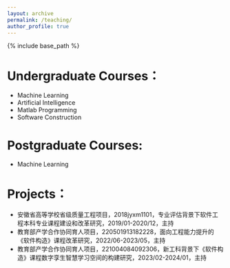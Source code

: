 ```yaml
---
layout: archive
permalink: /teaching/
author_profile: true
---
```

<!-- Google tag (gtag.js) -->
<script async src="https://www.googletagmanager.com/gtag/js?id=G-T0S164QJL9"></script>
<script>
  window.dataLayer = window.dataLayer || [];
  function gtag(){dataLayer.push(arguments);}
  gtag('js', new Date());

  gtag('config', 'G-T0S164QJL9');
</script>
{% include base_path %}

Undergraduate Courses：
======
* Machine Learning
* Artificial Intelligence
* Matlab Programming
* Software Construction

Postgraduate Courses:
======
* Machine Learning


Projects：
======
* 安徽省高等学校省级质量工程项目，2018jyxm1101，专业评估背景下软件工程本科专业课程建设和改革研究，2019/01-2020/12，主持
* 教育部产学合作协同育人项目，220501913182228，面向工程能力提升的《软件构造》课程改革研究，2022/06-2023/05，主持
* 教育部产学合作协同育人项目，221004084092306，新工科背景下《软件构造》课程数字孪生智慧学习空间的构建研究，2023/02-2024/01，主持
